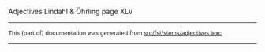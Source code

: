 Adjectives
Lindahl & Öhrling page XLV

* * *

<small>This (part of) documentation was generated from [src/fst/stems/adjectives.lexc](https://github.com/giellalt/lang-sju-x-sydlapsk/blob/main/src/fst/stems/adjectives.lexc)</small>

---

